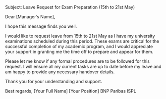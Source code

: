 Subject: Leave Request for Exam Preparation (15th to 21st May)

Dear [Manager’s Name],

I hope this message finds you well.

I would like to request leave from 15th to 21st May as I have my university examinations scheduled during this period. These exams are critical for the successful completion of my academic program, and I would appreciate your support in granting me the time off to prepare and appear for them.

Please let me know if any formal procedures are to be followed for this request. I will ensure all my current tasks are up to date before my leave and am happy to provide any necessary handover details.

Thank you for your understanding and support.

Best regards,
[Your Full Name]
[Your Position]
BNP Paribas ISPL

